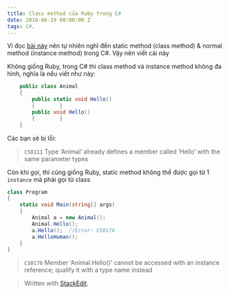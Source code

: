 ```yaml
---
title: Class method của Ruby trong C#
date: 2018-06-19 00:00:00 Z
tags: C#,
---
```


Vì đọc  [bài này](http://localhost:4000/1)  nên tự nhiên nghĩ đến static method (class method) & normal method (instance method) trong C#. Vậy nên viết cái này  
  
Không giống Ruby, trong C# thì class method và instance method không đa hình, nghĩa là nếu viết như này:

```cs
    public class Animal    
	{        
		public static void Hello()        
		{        }        
		public void Hello()        
		{        }    
	}
```
Các bạn sẽ bị lỗi:

> `CS0111`  Type ‘Animal’ already defines a member called ‘Hello’ with the same parameter types

Còn khi gọi, thì cũng giống Ruby, static method không thể được gọi từ 1  `instance`  mà phải gọi từ class

```cs
class Program    
{        
    static void Main(string[] args)        
    {           
		Animal a = new Animal();
		Animal.Hello();            
		a.Hello();  //Error: CS0176            
		a.HelloHuman();        
	}    
}
```

> `CS0176`  Member ‘Animal.Hello()’ cannot be accessed with an instance reference; qualify it with a type name instead

> Written with [StackEdit](https://stackedit.io/).
